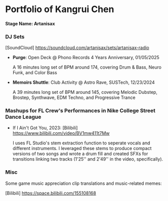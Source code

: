 # Portfolio of Kangrui Chen

#### Stage Name: Artanisax


### DJ Sets

[SoundCloud] https://soundcloud.com/artanisax/sets/artanisax-radio

- **Purge**: Open Deck @ Phono Records 4 Years Anniversary, 01/05/2025

  A 16 minutes long set of BPM around 174, covering Drum & Bass, Neuro Funk, and Color Bass 

- **Memoirs Shuttle**: Club Activity @ Astro Rave, SUSTech, 12/23/2024

  A 39 minutes long set of BPM around 145, covering Melodic Dubstep, Brostep, Synthwave, EDM Techno, and Progressive Trance

### Mashups for **FL Crew**'s Performances in **Nike College Street Dance League**

- If I Ain't Got You, 2023: [Bilibili] https://www.bilibili.com/video/BV1mw411t7Mw

  I uses FL Studio's stem extraction function to seperate vocals and different instruments. I leveraged these stems to produce compact versions of two songs and wrote a drum fill and created SFXs for transitions linking two tracks (1'25'' and 2'49'' in the video, specifically).

### 

### Misc

Some game music appreciation clip translations and music-related memes:

[Bilibili] https://space.bilibili.com/155108168
